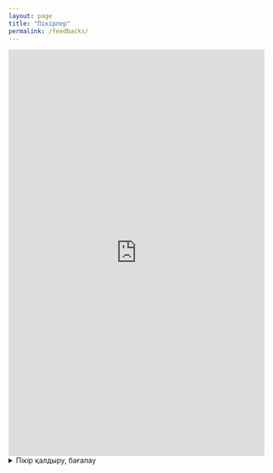 ```yaml
---
layout: page
title: "Пікірлер"
permalink: /feedbacks/
---
```


<iframe src="https://script.google.com/macros/s/AKfycbxhCCmE-W06hwzpCZyst4EkDTsKVWBYgW_KC8DMdzep0VEfkCrk25B_HbvX4snOklJ8/exec" 
        width="100%" 
        height="800" 
        frameborder="0" 
        marginheight="0" 
        marginwidth="0" 
        style="border: 0">
</iframe>


<details>
  <summary>Пікір қалдыру, бағалау</summary>
  <iframe src="https://docs.google.com/forms/d/e/1FAIpQLSfDLxah6fmeC2qXnN47bSCWKHb1ovvCcKKYPpi8Gas_XSZQYw/viewform?embedded=true" 
        width="100%" 
        height="430" 
        frameborder="0" 
        marginheight="0" 
        marginwidth="0" 
        style="border: 0">
    Жүктелуде…
  </iframe>
</details>


